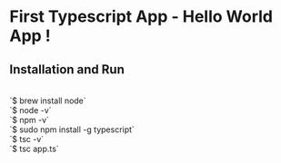 <h1>First Typescript App - Hello World App !</h1>

<h2>Installation and Run</h2>
<br>
`$ brew install node`
<br>
`$ node -v`
<br>
`$ npm -v`
<br>
`$ sudo npm install -g typescript`
<br>
`$ tsc -v`
<br>
`$ tsc app.ts`
